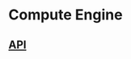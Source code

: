 # Compute Engine

## [API](https://cloud.google.com/dotnet/docs/reference/Google.Cloud.Storage.V1/latest)

